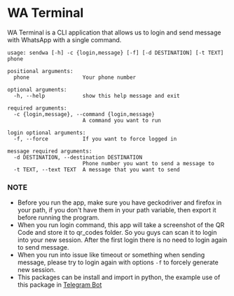 # WA Terminal

WA Terminal is a CLI application that allows us to login and send message with WhatsApp with a single command.

```plaintext
usage: sendwa [-h] -c {login,message} [-f] [-d DESTINATION] [-t TEXT] phone

positional arguments:
  phone                 Your phone number

optional arguments:
  -h, --help            show this help message and exit

required arguments:
  -c {login,message}, --command {login,message}
                        A command you want to run

login optional arguments:
  -f, --force           If you want to force logged in

message required arguments:
  -d DESTINATION, --destination DESTINATION
                        Phone number you want to send a message to
  -t TEXT, --text TEXT  A message that you want to send
```

### NOTE

- Before you run the app, make sure you have geckodriver and firefox in your path, if you don't have them in your path variable, then export it before running the program.
- When you run login command, this app will take a screenshot of the QR Code and store it to qr_codes folder. So you guys can scan it to login into your new session. After the first login there is no need to login again to send message.
- When you run into issue like timeout or something when sending message, please try to login again with options `-f` to forcely generate new session.
- This packages can be install and import in python, the example use of this package in [Telegram Bot](http://t.me/SendWaBot)
